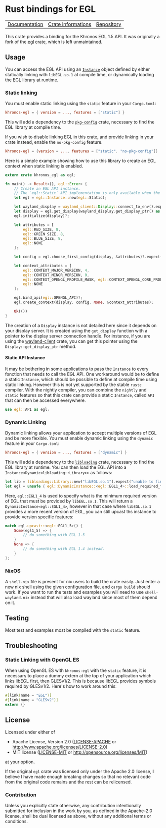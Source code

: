 # Rust bindings for EGL

<table><tr>
  <td><a href="https://docs.rs/khronos-egl">Documentation</a></td>
  <td><a href="https://crates.io/crates/khronos-egl">Crate informations</a></td>
  <td><a href="https://github.com/timothee-haudebourg/khronos-egl">Repository</a></td>
</tr></table>

This crate provides a binding for the Khronos EGL 1.5 API.
It was originally a fork of the [egl](https://crates.io/crates/egl) crate,
which is left unmaintained.

## Usage

You can access the EGL API using an [`Instance`](https://docs.rs/khronos-egl/latest/khronos-egl/struct.Instance.html)
object defined by either statically linking with `libEGL.so.1` at compile time,
or dynamically loading the EGL library at runtime.

### Static linking

You must enable static linking using the `static` feature in your `Cargo.toml`:
```toml
khronos-egl = { version = ..., features = ["static"] }
```

This will add a dependency to the [`pkg-config`](https://crates.io/crates/pkg-config) crate,
necessary to find the EGL library at compile time.

If you wish to disable linking EGL in this crate, and provide linking in
your crate instead, enable the `no-pkg-config` feature.
```toml
khronos-egl = {version = ..., features = ["static", "no-pkg-config"]}
```

Here is a simple example showing how to use this library to create an EGL context when static linking is enabled.

```rust
extern crate khronos_egl as egl;

fn main() -> Result<(), egl::Error> {
	// Create an EGL API instance.
	// The `egl::Static` API implementation is only available when the `static` feature is enabled.
	let egl = egl::Instance::new(egl::Static);

	let wayland_display = wayland_client::Display::connect_to_env().expect("unable to connect to the wayland server");
	let display = egl.get_display(wayland_display.get_display_ptr() as *mut std::ffi::c_void).unwrap();
	egl.initialize(display)?;

	let attributes = [
		egl::RED_SIZE, 8,
		egl::GREEN_SIZE, 8,
		egl::BLUE_SIZE, 8,
		egl::NONE
	];

	let config = egl.choose_first_config(display, &attributes)?.expect("unable to find an appropriate ELG configuration");

	let context_attributes = [
		egl::CONTEXT_MAJOR_VERSION, 4,
		egl::CONTEXT_MINOR_VERSION, 0,
		egl::CONTEXT_OPENGL_PROFILE_MASK, egl::CONTEXT_OPENGL_CORE_PROFILE_BIT,
		egl::NONE
	];

	egl.bind_api(egl::OPENGL_API)?;
	egl.create_context(display, config, None, &context_attributes);

	Ok(())
}
```

The creation of a `Display` instance is not detailed here since it depends on your display server.
It is created using the `get_display` function with a pointer to the display server connection handle.
For instance, if you are using the [wayland-client](https://crates.io/crates/wayland-client) crate,
you can get this pointer using the `Display::get_display_ptr` method.

#### Static API Instance

It may be bothering in some applications to pass the `Instance` to every fonction that needs to call the EGL API.
One workaround would be to define a static `Instance`,
which should be possible to define at compile time using static linking.
However this is not yet supported by the stable `rustc` compiler.
With the nightly compiler,
you can combine the `nightly` and `static` features so that this crate
can provide a static `Instance`, called `API` that can then be accessed everywhere.

```rust
use egl::API as egl;
```

### Dynamic Linking

Dynamic linking allows your application to accept multiple versions of EGL and be more flexible.
You must enable dynamic linking using the `dynamic` feature in your `Cargo.toml`:
```toml
khronos-egl = { version = ..., features = ["dynamic"] }
```

This will add a dependency to the [`libloading`](https://crates.io/crates/libloading) crate,
necessary to find the EGL library at runtime.
You can then load the EGL API into a `Instance<Dynamic<libloading::Library>>` as follows:

```rust
let lib = libloading::Library::new("libEGL.so.1").expect("unable to find libEGL.so.1");
let egl = unsafe { egl::DynamicInstance::<egl::EGL1_4>::load_required_from(lib).expect("unable to load libEGL.so.1") };
```

Here, `egl::EGL1_4` is used to specify what is the minimum required version of EGL that must be provided by `libEGL.so.1`.
This will return a `DynamicInstance<egl::EGL1_4>`, however in that case where `libEGL.so.1` provides a more recent version of EGL,
you can still upcast ths instance to provide version specific features:
```rust
match egl.upcast::<egl::EGL1_5>() {
	Some(egl1_5) => {
		// do something with EGL 1.5
	}
	None => {
		// do something with EGL 1.4 instead.
	}
};
```

### NixOS

A `shell.nix` file is present for nix users to build the crate easily.
Just enter a new nix shell using the given configuration file,
and `cargo build` should work.
If you want to run the tests and examples you will need to use `shell-wayland.nix` instead
that will also load wayland since most of them depend on it.

## Testing

Most test and examples most be compiled with the `static` feature.

## Troubleshooting

### Static Linking with OpenGL ES

When using OpenGL ES with `khronos-egl` with the `static` feature,
it is necessary to place a dummy extern at the top of your application which links libEGL first, then GLESv1/2.
This is because libEGL provides symbols required by GLESv1/2.
Here's how to work around this:

```rust
#[link(name = "EGL")]
#[link(name = "GLESv2")]
extern {}
```

## License

Licensed under either of

 * Apache License, Version 2.0 ([LICENSE-APACHE](LICENSE-APACHE) or http://www.apache.org/licenses/LICENSE-2.0)
 * MIT license ([LICENSE-MIT](LICENSE-MIT) or http://opensource.org/licenses/MIT)

at your option.

If the original `egl` crate was licensed only under the Apache 2.0 license,
I believe I have made enough breaking changes so that no relevant code from the
original code remains and the rest can be relicensed.

### Contribution

Unless you explicitly state otherwise, any contribution intentionally submitted
for inclusion in the work by you, as defined in the Apache-2.0 license, shall be dual licensed as above, without any
additional terms or conditions.
